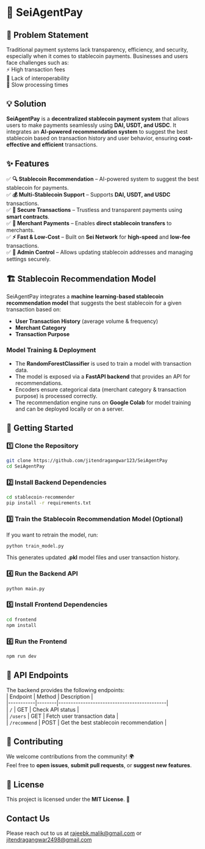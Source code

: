 # 🚀 SeiAgentPay  

## 📌 Problem Statement  
Traditional payment systems lack transparency, efficiency, and security, especially when it comes to stablecoin payments. Businesses and users face challenges such as:  
⚡ High transaction fees  
🔗 Lack of interoperability  
🐢 Slow processing times  


## 💡 Solution  
**SeiAgentPay** is a **decentralized stablecoin payment system** that allows users to make payments seamlessly using **DAI, USDT, and USDC**. It integrates an **AI-powered recommendation system** to suggest the best stablecoin based on transaction history and user behavior, ensuring **cost-effective and efficient** transactions.  


## ✨ Features  
✅ **🔍 Stablecoin Recommendation** – AI-powered system to suggest the best stablecoin for payments.  
✅ **💰 Multi-Stablecoin Support** – Supports **DAI, USDT, and USDC** transactions.  
✅ **🔐 Secure Transactions** – Trustless and transparent payments using **smart contracts**.  
✅ **🏪 Merchant Payments** – Enables **direct stablecoin transfers** to merchants.  
✅ **⚡ Fast & Low-Cost** – Built on **Sei Network** for **high-speed** and **low-fee** transactions.  
✅ **🔧 Admin Control** – Allows updating stablecoin addresses and managing settings securely.  


## 🏗 Stablecoin Recommendation Model  
SeiAgentPay integrates a **machine learning-based stablecoin recommendation model** that suggests the best stablecoin for a given transaction based on:  
- **User Transaction History** (average volume & frequency)  
- **Merchant Category**  
- **Transaction Purpose**  


### **Model Training & Deployment**  
- The **RandomForestClassifier** is used to train a model with transaction data.  
- The model is exposed via a **FastAPI backend** that provides an API for recommendations.  
- Encoders ensure categorical data (merchant category & transaction purpose) is processed correctly.  
- The recommendation engine runs on **Google Colab** for model training and can be deployed locally or on a server.  


## 🚀 Getting Started  


### **1️⃣ Clone the Repository**  
```sh  
git clone https://github.com/jitendragangwar123/SeiAgentPay
cd SeiAgentPay  
```


### **2️⃣ Install Backend Dependencies**  
```sh  
cd stablecoin-recommender
pip install -r requirements.txt  
```


### **3️⃣ Train the Stablecoin Recommendation Model (Optional)**  
If you want to retrain the model, run:  
```sh  
python train_model.py  
```
This generates updated **.pkl** model files and user transaction history.  


### **4️⃣ Run the Backend API**  
```sh  
python main.py  
```


### **5️⃣ Install Frontend Dependencies**  
```sh  
cd frontend  
npm install  
```


### **6️⃣ Run the Frontend**  
```sh  
npm run dev  
```


## 📡 API Endpoints  
The backend provides the following endpoints:  
| Endpoint  | Method | Description  |  
|-----------|--------|--------------------------------------------|  
| `/`  | GET  | Check API status  |  
| `/users`  | GET  | Fetch user transaction data  |  
| `/recommend`  | POST  | Get the best stablecoin recommendation  |  


## 🤝 Contributing  
We welcome contributions from the community! 🌍  
Feel free to **open issues**, **submit pull requests**, or **suggest new features**.  


## 📜 License  
This project is licensed under the **MIT License**. 📝  

## Contact Us
Please reach out to us at rajeebk.malik@gmail.com or jitendragangwar2498@gmail.com
